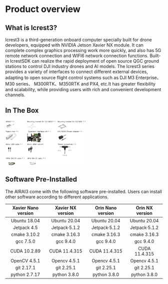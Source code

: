 # Product overview

## What is Icrest3?

Icrest3 is a third-generation onboard computer specially built for drone developers, equipped with NVIDIA Jetson Xavier NX module.
It can complete complex graphics processing work more quickly, and also has 5G remote network connection and WIFI6 network connection functions. Built-in IcrestSDK can realize the rapid deployment of open source QGC ground stations to control DJI industry drones and AI models. The Icrest3 series provides a variety of interfaces to connect different external devices, adapting to open source flight control systems such as DJI M3 Enterprise、M30 series、 M300RTK、M350RTK and PX4, etc.It has greater flexibility and scalability, while providing users with rich and convenient development channels.

## In The Box
<img src="../Images/in the box.jpg" alt="Alt text" style="zoom: 25%;" />

## Software Pre-Installed
The AIRAI3 come with the following software pre-installed. Users can install other software according to different applications.

| Xavier Nano version | **Xavier** NX  version | Orin Nano version | Orin NX version |
| :-----------------: | :--------------------: | :---------------: | :-------------: |
|    Ubuntu 18.04     |      Ubuntu 20.04      |   Ubuntu 20.04    |  Ubuntu 20.04   |
|     Jetpack 4.5     |     Jetpack·5.1.2      |   Jetpack·5.1.2   |  Jetpack·5.1.2  |
|    cmake 3.10.2     |      cmake 3.16.3      |   cmake 3.16.3    |  cmake 3.16.3   |
|      gcc 7.5.0      |       gcc 9.4.0        |     gcc 9.4.0     |    gcc 9.4.0    |
|    CUDA 10.2.89     |     CUDA 11.4.315      |   CUDA 11.4.315   |  CUDA 11.4.315  |
|    OpenCV 4.5.1     |      Opencv 4.5.1      |   Opencv 4.5.1    |  Opencv 4.5.1   |
|     git 2.17.1      |       git 2.25.1       |    git 2.25.1     |   git 2.25.1    |
|    python 2.7.17    |      python 3.8.0      |   python 3.8.0    |  python 3.8.0   |
